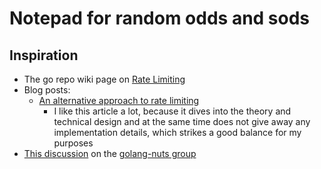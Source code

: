 # Notepad for random odds and sods

## Inspiration

- The go repo wiki page on [Rate Limiting](https://github.com/golang/go/wiki/RateLimiting)
- Blog posts:
  - [An alternative approach to rate limiting](
    https://medium.com/figma-design/an-alternative-approach-to-rate-limiting-f8a06cf7c94c)
    - I like this article a lot, because it dives into the theory and technical design and at the same time does not
    give away any implementation details, which strikes a good balance for my purposes
- [This discussion](https://groups.google.com/d/topic/golang-nuts/LBzvaXkH3QE) on the [golang-nuts group](https://groups.google.com/forum/#!forum/golang-nuts)
